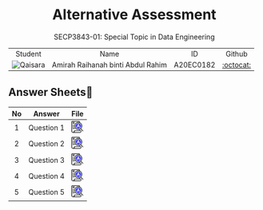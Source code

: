 
<h1 align='center'>Alternative Assessment</h1>
<p align='center'>SECP3843-01: Special Topic in Data Engineering</p>

<table align="center">
    <tr>
        <td align="center">Student</td>
        <td align="center">Name</td>
        <td align="center">ID</td>
        <td align="center">Github</td>
    </tr>
    <tr>
        <td><img src="https://avatars.githubusercontent.com/u/73205963?s=400&u=d64400ac9cce462605d745862b8aac25c0228d00&v=4" width="222" height="222" alt="Qaisara"></td>
        <td>Amirah Raihanah binti Abdul Rahim</td>
        <td>A20EC0182</td>
        <td><a href="https://github.com/raihanarahim">:octocat:</a></td>
    </tr>
</table>



## Answer Sheets📝
| No | Answer | File |
| :-----: | ----- | :------: |
| 1 | Question 1 | <a href="./question1/question1.md"><img src="../../images/answer.png" width="24px" height="24px"></a> |
| 2 | Question 2 | <a href="./question2/question2.md"><img src="../../images/answer.png" width="24px" height="24px"></a> |
| 3 | Question 3 | <a href="./question3/question3.md"><img src="../../images/answer.png" width="24px" height="24px"></a> |
| 4 | Question 4 | <a href="./question4/question4.md"><img src="../../images/answer.png" width="24px" height="24px"></a> |
| 5 | Question 5 | <a href="./question5/question5.md"><img src="../../images/answer.png" width="24px" height="24px"></a> |


